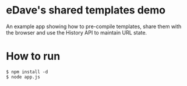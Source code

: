 # eDave's shared templates demo
An example app showing how to pre-compile templates, share them with the browser and use the History API to maintain URL state. 

# How to run
	$ npm install -d
	$ node app.js
